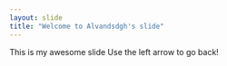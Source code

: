 ```yaml
---
layout: slide
title: "Welcome to Alvandsdgh's slide"
---
```

This is my awesome slide
Use the left arrow to go back!
